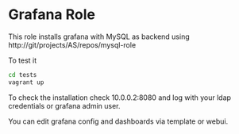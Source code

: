 # Grafana Role

This role installs grafana with MySQL as backend using http://git/projects/AS/repos/mysql-role

To test it

```bash
cd tests
vagrant up
```

To check the installation check 10.0.0.2:8080 and log with your ldap credentials or grafana admin user.

You can edit grafana config and dashboards via template or webui.
